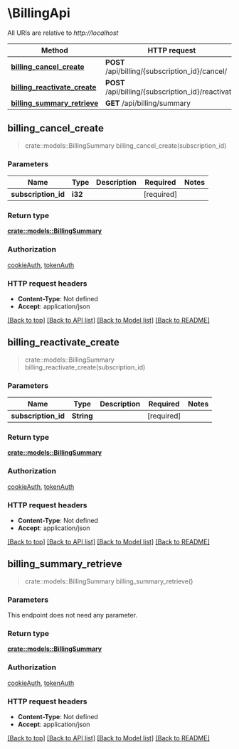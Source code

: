 # \BillingApi

All URIs are relative to *http://localhost*

Method | HTTP request | Description
------------- | ------------- | -------------
[**billing_cancel_create**](BillingApi.md#billing_cancel_create) | **POST** /api/billing/{subscription_id}/cancel/ | 
[**billing_reactivate_create**](BillingApi.md#billing_reactivate_create) | **POST** /api/billing/{subscription_id}/reactivate/ | 
[**billing_summary_retrieve**](BillingApi.md#billing_summary_retrieve) | **GET** /api/billing/summary | 



## billing_cancel_create

> crate::models::BillingSummary billing_cancel_create(subscription_id)


### Parameters


Name | Type | Description  | Required | Notes
------------- | ------------- | ------------- | ------------- | -------------
**subscription_id** | **i32** |  | [required] |

### Return type

[**crate::models::BillingSummary**](BillingSummary.md)

### Authorization

[cookieAuth](../README.md#cookieAuth), [tokenAuth](../README.md#tokenAuth)

### HTTP request headers

- **Content-Type**: Not defined
- **Accept**: application/json

[[Back to top]](#) [[Back to API list]](../README.md#documentation-for-api-endpoints) [[Back to Model list]](../README.md#documentation-for-models) [[Back to README]](../README.md)


## billing_reactivate_create

> crate::models::BillingSummary billing_reactivate_create(subscription_id)


### Parameters


Name | Type | Description  | Required | Notes
------------- | ------------- | ------------- | ------------- | -------------
**subscription_id** | **String** |  | [required] |

### Return type

[**crate::models::BillingSummary**](BillingSummary.md)

### Authorization

[cookieAuth](../README.md#cookieAuth), [tokenAuth](../README.md#tokenAuth)

### HTTP request headers

- **Content-Type**: Not defined
- **Accept**: application/json

[[Back to top]](#) [[Back to API list]](../README.md#documentation-for-api-endpoints) [[Back to Model list]](../README.md#documentation-for-models) [[Back to README]](../README.md)


## billing_summary_retrieve

> crate::models::BillingSummary billing_summary_retrieve()


### Parameters

This endpoint does not need any parameter.

### Return type

[**crate::models::BillingSummary**](BillingSummary.md)

### Authorization

[cookieAuth](../README.md#cookieAuth), [tokenAuth](../README.md#tokenAuth)

### HTTP request headers

- **Content-Type**: Not defined
- **Accept**: application/json

[[Back to top]](#) [[Back to API list]](../README.md#documentation-for-api-endpoints) [[Back to Model list]](../README.md#documentation-for-models) [[Back to README]](../README.md)

